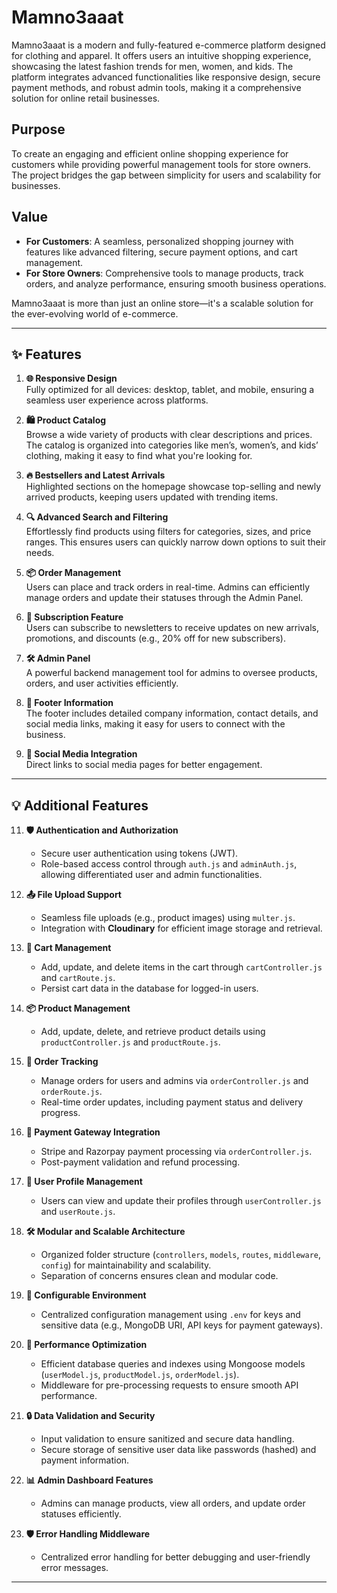 # **Mamno3aaat**

Mamno3aaat is a modern and fully-featured e-commerce platform designed for clothing and apparel. It offers users an intuitive shopping experience, showcasing the latest fashion trends for men, women, and kids. The platform integrates advanced functionalities like responsive design, secure payment methods, and robust admin tools, making it a comprehensive solution for online retail businesses.

## **Purpose**
To create an engaging and efficient online shopping experience for customers while providing powerful management tools for store owners. The project bridges the gap between simplicity for users and scalability for businesses.

## **Value**
- **For Customers**: A seamless, personalized shopping journey with features like advanced filtering, secure payment options, and cart management.
- **For Store Owners**: Comprehensive tools to manage products, track orders, and analyze performance, ensuring smooth business operations.

Mamno3aaat is more than just an online store—it's a scalable solution for the ever-evolving world of e-commerce.

---

## **✨ Features**

1. **🌐 Responsive Design**  
   Fully optimized for all devices: desktop, tablet, and mobile, ensuring a seamless user experience across platforms.

2. **🛍️ Product Catalog**  
   Browse a wide variety of products with clear descriptions and prices. The catalog is organized into categories like men’s, women’s, and kids’ clothing, making it easy to find what you're looking for.

3. **🔥 Bestsellers and Latest Arrivals**  
   Highlighted sections on the homepage showcase top-selling and newly arrived products, keeping users updated with trending items.

4. **🔍 Advanced Search and Filtering**  
   Effortlessly find products using filters for categories, sizes, and price ranges. This ensures users can quickly narrow down options to suit their needs.

5. **📦 Order Management**  
   Users can place and track orders in real-time. Admins can efficiently manage orders and update their statuses through the Admin Panel.

6. **📧 Subscription Feature**  
   Users can subscribe to newsletters to receive updates on new arrivals, promotions, and discounts (e.g., 20% off for new subscribers).

7. **🛠️ Admin Panel**  
   A powerful backend management tool for admins to oversee products, orders, and user activities efficiently.

8. **📇 Footer Information**  
   The footer includes detailed company information, contact details, and social media links, making it easy for users to connect with the business.

9. **🔗 Social Media Integration**  
   Direct links to social media pages for better engagement.

---

## **💡 Additional Features**

11. **🛡️ Authentication and Authorization**  
    - Secure user authentication using tokens (JWT).  
    - Role-based access control through `auth.js` and `adminAuth.js`, allowing differentiated user and admin functionalities.

12. **📤 File Upload Support**  
    - Seamless file uploads (e.g., product images) using `multer.js`.  
    - Integration with **Cloudinary** for efficient image storage and retrieval.

13. **🛒 Cart Management**  
    - Add, update, and delete items in the cart through `cartController.js` and `cartRoute.js`.  
    - Persist cart data in the database for logged-in users.

14. **📦 Product Management**  
    - Add, update, delete, and retrieve product details using `productController.js` and `productRoute.js`.

15. **📜 Order Tracking**  
    - Manage orders for users and admins via `orderController.js` and `orderRoute.js`.  
    - Real-time order updates, including payment status and delivery progress.

16. **🔄 Payment Gateway Integration**  
    - Stripe and Razorpay payment processing via `orderController.js`.  
    - Post-payment validation and refund processing.

17. **👤 User Profile Management**  
    - Users can view and update their profiles through `userController.js` and `userRoute.js`.

18. **🛠️ Modular and Scalable Architecture**  
    - Organized folder structure (`controllers`, `models`, `routes`, `middleware`, `config`) for maintainability and scalability.  
    - Separation of concerns ensures clean and modular code.

20. **📂 Configurable Environment**  
    - Centralized configuration management using `.env` for keys and sensitive data (e.g., MongoDB URI, API keys for payment gateways).

21. **🚀 Performance Optimization**  
    - Efficient database queries and indexes using Mongoose models (`userModel.js`, `productModel.js`, `orderModel.js`).  
    - Middleware for pre-processing requests to ensure smooth API performance.

22. **🔒 Data Validation and Security**  
    - Input validation to ensure sanitized and secure data handling.  
    - Secure storage of sensitive user data like passwords (hashed) and payment information.

23. **📊 Admin Dashboard Features**  
    - Admins can manage products, view all orders, and update order statuses efficiently.

24. **🛡️ Error Handling Middleware**  
    - Centralized error handling for better debugging and user-friendly error messages.
---



